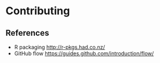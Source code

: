 # Contributing

## References

* R packaging http://r-pkgs.had.co.nz/
* GitHub flow https://guides.github.com/introduction/flow/

